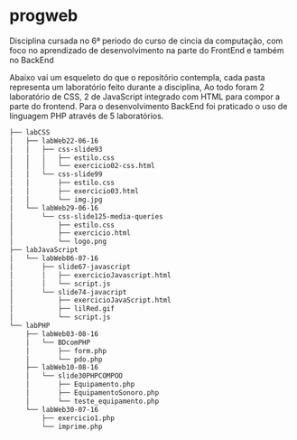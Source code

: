 # progweb

Disciplina cursada no 6ª periodo do curso de cincia da computação, com foco no aprendizado de desenvolvimento na parte do
FrontEnd e também no BackEnd

Abaixo vai um esqueleto do que o repositório contempla, cada pasta representa um laboratório feito durante a disciplina, 
Ao todo foram 2 laboratório de CSS, 2 de JavaScript integrado com HTML para compor a parte do frontend.
Para o desenvolvimento BackEnd foi praticado o uso de linguagem PHP através de 5 laboratórios.

```bash
├── labCSS
│   ├── labWeb22-06-16
│   │   ├── css-slide93
│   │   │   ├── estilo.css
│   │   │   └── exercicio02-css.html
│   │   └── css-slide99
│   │       ├── estilo.css
│   │       ├── exercicio03.html
│   │       └── img.jpg
│   └── labWeb29-06-16
│       └── css-slide125-media-queries
│           ├── estilo.css
│           ├── exercicio.html
│           └── logo.png
├── labJavaScript
│   └── labWeb06-07-16
│       ├── slide67-javascript
│       │   ├── exercicioJavascript.html
│       │   └── script.js
│       └── slide74-javacript
│           ├── exercicioJavaScript.html
│           ├── lilRed.gif
│           └── script.js
└── labPHP
    ├── labWeb03-08-16
    │   └── BDcomPHP
    │       ├── form.php
    │       └── pdo.php
    ├── labWeb10-08-16
    │   └── slide30PHPCOMPOO
    │       ├── Equipamento.php
    │       ├── EquipamentoSonoro.php
    │       └── teste_equipamento.php
    └── labWeb30-07-16
        ├── exercicio1.php
        └── imprime.php
        
 ```

